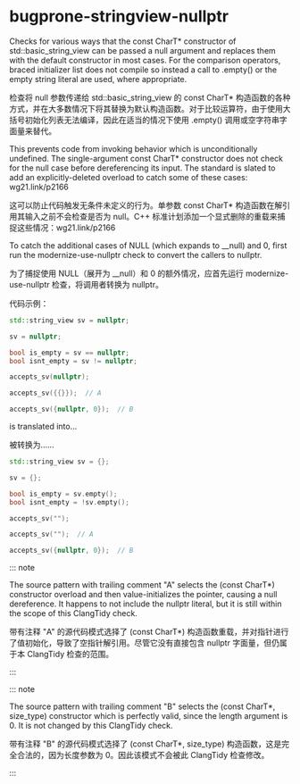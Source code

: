 # bugprone-stringview-nullptr

Checks for various ways that the const CharT\* constructor of std::basic_string_view can be passed a null argument and replaces them with the default constructor in most cases. For the comparison operators, braced initializer list does not compile so instead a call to .empty() or the empty string literal are used, where appropriate.

检查将 null 参数传递给 std::basic_string_view 的 const CharT\* 构造函数的各种方式，并在大多数情况下将其替换为默认构造函数。对于比较运算符，由于使用大括号初始化列表无法编译，因此在适当的情况下使用 .empty() 调用或空字符串字面量来替代。

This prevents code from invoking behavior which is unconditionally undefined. The single-argument const CharT\* constructor does not check for the null case before dereferencing its input. The standard is slated to add an explicitly-deleted overload to catch some of these cases: wg21.link/p2166

这可以防止代码触发无条件未定义的行为。单参数 const CharT\* 构造函数在解引用其输入之前不会检查是否为 null。C++ 标准计划添加一个显式删除的重载来捕捉这些情况：wg21.link/p2166

To catch the additional cases of NULL (which expands to \_\_null) and 0, first run the modernize-use-nullptr check to convert the callers to nullptr.

为了捕捉使用 NULL（展开为 \_\_null）和 0 的额外情况，应首先运行 modernize-use-nullptr 检查，将调用者转换为 nullptr。

代码示例：

```c++
std::string_view sv = nullptr;

sv = nullptr;

bool is_empty = sv == nullptr;
bool isnt_empty = sv != nullptr;

accepts_sv(nullptr);

accepts_sv({{}});  // A

accepts_sv({nullptr, 0});  // B
```

is translated into...

被转换为……

```c++
std::string_view sv = {};

sv = {};

bool is_empty = sv.empty();
bool isnt_empty = !sv.empty();

accepts_sv("");

accepts_sv("");  // A

accepts_sv({nullptr, 0});  // B
```

::: note

The source pattern with trailing comment "A" selects the (const CharT\*) constructor overload and then value-initializes the pointer, causing a null dereference. It happens to not include the nullptr literal, but it is still within the scope of this ClangTidy check.

带有注释 "A" 的源代码模式选择了 (const CharT\*) 构造函数重载，并对指针进行了值初始化，导致了空指针解引用。尽管它没有直接包含 nullptr 字面量，但仍属于本 ClangTidy 检查的范围。

:::

::: note

The source pattern with trailing comment "B" selects the (const CharT\*, size_type) constructor which is perfectly valid, since the length argument is 0. It is not changed by this ClangTidy check.

带有注释 "B" 的源代码模式选择了 (const CharT\*, size_type) 构造函数，这是完全合法的，因为长度参数为 0。因此该模式不会被此 ClangTidy 检查修改。

:::
